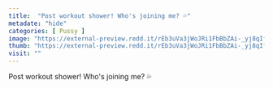 ```yaml
---
title:  "Post workout shower! Who's joining me? 💦"
metadate: "hide"
categories: [ Pussy ]
image: "https://external-preview.redd.it/rEb3uVa3jWoJRi1FbBbZAi-_yj8qIfHJqF56sL2gN30.png?auto=webp&s=ec56a2c7d11dfb19502ee1ebcb3e57f96b8bb7d6"
thumb: "https://external-preview.redd.it/rEb3uVa3jWoJRi1FbBbZAi-_yj8qIfHJqF56sL2gN30.png?width=1080&crop=smart&auto=webp&s=a3a9232fd9ca8070e0d33257810bd7d3e4c2eb30"
visit: ""
---
```

Post workout shower! Who's joining me? 💦
